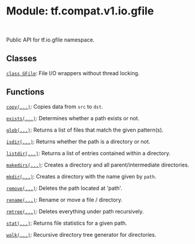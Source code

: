 <div itemscope itemtype="http://developers.google.com/ReferenceObject">
<meta itemprop="name" content="tf.compat.v1.io.gfile" />
<meta itemprop="path" content="Stable" />
</div>

# Module: tf.compat.v1.io.gfile


<table class="tfo-notebook-buttons tfo-api" align="left">
</table>



Public API for tf.io.gfile namespace.



## Classes

[`class GFile`](../../../../tf/io/gfile/GFile.md): File I/O wrappers without thread locking.

## Functions

[`copy(...)`](../../../../tf/io/gfile/copy.md): Copies data from `src` to `dst`.

[`exists(...)`](../../../../tf/io/gfile/exists.md): Determines whether a path exists or not.

[`glob(...)`](../../../../tf/io/gfile/glob.md): Returns a list of files that match the given pattern(s).

[`isdir(...)`](../../../../tf/io/gfile/isdir.md): Returns whether the path is a directory or not.

[`listdir(...)`](../../../../tf/io/gfile/listdir.md): Returns a list of entries contained within a directory.

[`makedirs(...)`](../../../../tf/io/gfile/makedirs.md): Creates a directory and all parent/intermediate directories.

[`mkdir(...)`](../../../../tf/io/gfile/mkdir.md): Creates a directory with the name given by `path`.

[`remove(...)`](../../../../tf/io/gfile/remove.md): Deletes the path located at 'path'.

[`rename(...)`](../../../../tf/io/gfile/rename.md): Rename or move a file / directory.

[`rmtree(...)`](../../../../tf/io/gfile/rmtree.md): Deletes everything under path recursively.

[`stat(...)`](../../../../tf/io/gfile/stat.md): Returns file statistics for a given path.

[`walk(...)`](../../../../tf/io/gfile/walk.md): Recursive directory tree generator for directories.



